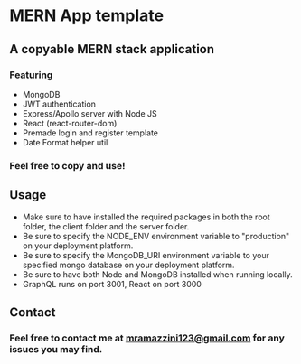 # MERN App template

## A copyable MERN stack application 

### Featuring

- MongoDB
- JWT authentication
- Express/Apollo server with Node JS
- React (react-router-dom)
- Premade login and register template
- Date Format helper util

### Feel free to copy and use!

## Usage

- Make sure to have installed the required packages in both the root folder, the client folder and the server folder.
- Be sure to specify the NODE_ENV environment variable to "production" on your deployment platform.
- Be sure to specify the MongoDB_URI environment variable to your specified mongo database on your deployment platform.
- Be sure to have both Node and MongoDB installed when running locally.
- GraphQL runs on port 3001, React on port 3000

## Contact
### Feel free to contact me at mramazzini123@gmail.com for any issues you may find.
